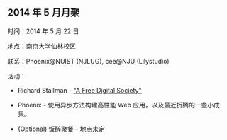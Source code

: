 ## 2014 年 5 月月聚

时间：2014 年 5 月 22 日

地点：南京大学仙林校区

联系：Phoenix@NUIST (NJLUG), cee@NJU (Lilystudio)

活动：

* Richard Stallman - ["A Free Digital Society"](http://www.fsf.org/events/rms-20140522-nanjing)

* Phoenix - 使用异步方法构建高性能 Web 应用，以及最近折腾的一些小成果。

* (Optional) 饭醉聚餐 - 地点未定